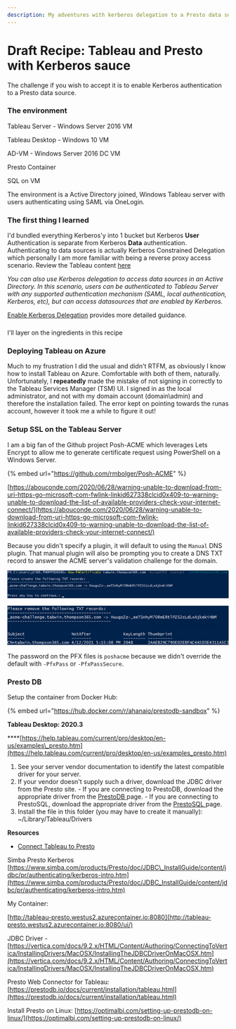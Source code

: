```yaml
---
description: My adventures with kerberos delegation to a Presto data source
---
```


# Draft Recipe: Tableau and Presto with Kerberos sauce

The challenge if you wish to accept it is to enable Kerberos authentication to a Presto data source. 

### The environment

Tableau Server - Windows Server 2016 VM

Tableau Desktop - Windows 10 VM

AD-VM - Windows Server 2016 DC VM

Presto Container 

SQL on VM

The environment is a Active Directory joined, Windows Tableau server with users authenticating using SAML via OneLogin. 

### The first thing I learned

I'd bundled everything Kerberos'y into 1 bucket but Kerberos **User** Authentication is separate from Kerberos **Data** authentication. Authenticating to data sources is actually Kerberos Constrained Delegation which personally I am more familiar with being a reverse proxy access scenario. Review the Tableau content [here](https://help.tableau.com/current/server/en-us/kerberos_keytab.htm#datasource-delegation)

_You can also use Kerberos delegation to access data sources in an Active Directory. In this scenario, users can be authenticated to Tableau Server with any supported authentication mechanism \(SAML, local authentication, Kerberos, etc\), but can access datasources that are enabled by Kerberos._

[Enable Kerberos Delegation](https://help.tableau.com/current/server/en-us/kerberos_delegation.htm) provides more detailed guidance.

### 

I'll layer on the ingredients in this recipe

### Deploying Tableau on Azure

Much to my frustration I did the usual and didn't RTFM, as obviously I know how to install Tableau on Azure. Comfortable with both of them, naturally. Unfortunately, I **repeatedly** made the mistake of not signing in correctly to the Tableau Services Manager \(TSM\) UI. I signed in as the local administrator, and not with my domain account \(domain\admin\) and therefore the installation failed. The error kept on pointing towards the runas account, however it took me a while to figure it out!

### Setup SSL on the Tableau Server

I am a big fan of the Github project Posh-ACME which leverages Lets Encrypt to allow me to generate certificate request using PowerShell on a Windows Server.

{% embed url="https://github.com/rmbolger/Posh-ACME" %}

  
[https://abouconde.com/2020/06/28/warning-unable-to-download-from-uri-https-go-microsoft-com-fwlink-linkid627338clcid0x409-to-warning-unable-to-download-the-list-of-available-providers-check-your-internet-connect/](https://abouconde.com/2020/06/28/warning-unable-to-download-from-uri-https-go-microsoft-com-fwlink-linkid627338clcid0x409-to-warning-unable-to-download-the-list-of-available-providers-check-your-internet-connect/)

Because you didn't specify a plugin, it will default to using the `Manual` DNS plugin. That manual plugin will also be prompting you to create a DNS TXT record to answer the ACME server's validation challenge for the domain.

![](../.gitbook/assets/image%20%282%29.png)

![](../.gitbook/assets/image%20%283%29.png)

The password on the PFX files is `poshacme` because we didn't override the default with `-PfxPass` or `-PfxPassSecure`.



### 







### 

### Presto DB

Setup the container from Docker Hub:

{% embed url="https://hub.docker.com/r/ahanaio/prestodb-sandbox" %}

**Tableau Desktop: 2020.3**

\*\*\*\*[https://help.tableau.com/current/pro/desktop/en-us/examples\_presto.htm](https://help.tableau.com/current/pro/desktop/en-us/examples_presto.htm)

1. See your server vendor documentation to identify the latest compatible driver for your server.
2. If your  vendor doesn't supply such a driver, download the JDBC driver from the Presto site.  - If you are connecting to PrestoDB, download the appropriate driver from the [PrestoDB ](https://prestodb.io/download.html)page. - If you are connecting to PrestoSQL, download the appropriate driver from the [PrestoSQL ](https://prestosql.io/download.html)page.
3. Install the file in this folder \(you may have to create it manually\): ~/Library/Tableau/Drivers

**Resources**

* [Connect Tableau to Presto](http://onlinehelp.tableau.com/current/pro/desktop/en-us/examples_presto.htm)

Simba Presto Kerberos [https://www.simba.com/products/Presto/doc/JDBC\_InstallGuide/content/jdbc/pr/authenticating/kerberos-intro.htm](https://www.simba.com/products/Presto/doc/JDBC_InstallGuide/content/jdbc/pr/authenticating/kerberos-intro.htm)

My Container:

[http://tableau-presto.westus2.azurecontainer.io:8080](http://tableau-presto.westus2.azurecontainer.io:8080/ui/)

JDBC Driver - [https://vertica.com/docs/9.2.x/HTML/Content/Authoring/ConnectingToVertica/InstallingDrivers/MacOSX/InstallingTheJDBCDriverOnMacOSX.htm](https://vertica.com/docs/9.2.x/HTML/Content/Authoring/ConnectingToVertica/InstallingDrivers/MacOSX/InstallingTheJDBCDriverOnMacOSX.htm)

Presto Web Connector for Tableau: [https://prestodb.io/docs/current/installation/tableau.html](https://prestodb.io/docs/current/installation/tableau.html)

Install Presto on Linux: [https://optimalbi.com/setting-up-prestodb-on-linux/](https://optimalbi.com/setting-up-prestodb-on-linux/)

